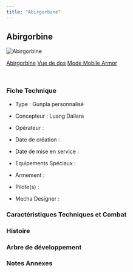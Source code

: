 ```yaml
---
title: "Abirgorbine"
---
```


Abirgorbine
-----------



![Abirgorbine](/images/stories/saga/gundambf/mechas/abigolbein.png)

[Abirgorbine](javascript:change_image_m('images/stories/saga/gundambf/mechas/abigolbein.png');)
[Vue de dos](javascript:change_image_m('images/stories/saga/gundambf/mechas/abigolbein_dos.png');)
[Mode Mobile Armor](javascript:change_image_m('images/stories/saga/gundambf/mechas/abigolbein_ma.png');)

 

### Fiche Technique


- Type : Gunpla personnalisé
  
- Concepteur : Luang Dallara
  
- Opérateur : 
  
- Date de création : 
  
- Date de mise en service : 
  
- Equipements Spéciaux :




- Armement :




- Pilote(s) : 





- Mecha Designer : 


### Caractéristiques Techniques et Combat


### Histoire


### Arbre de développement


### Notes Annexes


